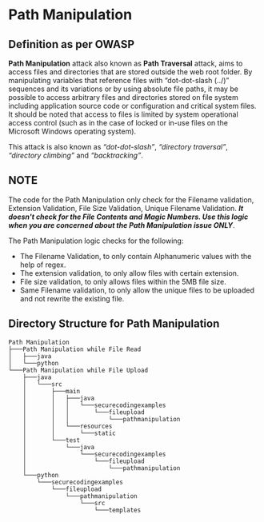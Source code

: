 # Path Manipulation 

## Definition as per OWASP
**Path Manipulation** attack also known as **Path Traversal** attack, aims to access files and directories that are stored outside the web root folder. By manipulating variables that reference files with “dot-dot-slash (../)” sequences and its variations or by using absolute file paths, it may be possible to access arbitrary files and directories stored on file system including application source code or configuration and critical system files. It should be noted that access to files is limited by system operational access control (such as in the case of locked or in-use files on the Microsoft Windows operating system).

This attack is also known as _“dot-dot-slash”_, _“directory traversal”_, _“directory climbing”_ and _“backtracking”_.

## NOTE 
The code for the Path Manipulation only check for the Filename validation, Extension Validation, File Size Validation, Unique Filename Validation. ___It doesn't check for the File Contents and Magic Numbers. Use this logic when you are concerned about the Path Manipulation issue ONLY___.

The Path Manipulation logic checks for the following:
- The Filename Validation, to only contain Alphanumeric values with the help of regex.
- The extension validation, to only allow files with certain extension.
- File size validation, to only allows files within the 5MB file size.
- Same Filename validation, to only allow the unique files to be uploaded and not rewrite the existing file.

## Directory Structure for Path Manipulation
```
Path Manipulation
├───Path Manipulation while File Read
│   ├───java
│   └───python
└───Path Manipulation while File Upload
    ├───java
    │   └───src
    │       ├───main
    │       │   ├───java
    │       │   │   └───securecodingexamples
    │       │   │       └───fileupload
    │       │   │           └───pathmanipulation
    │       │   └───resources
    │       │       └───static
    │       └───test
    │           └───java
    │               └───securecodingexamples
    │                   └───fileupload
    │                       └───pathmanipulation
    └───python
        └───securecodingexamples
            └───fileupload
                └───pathmanipulation
                    └───src
                        └───templates
```